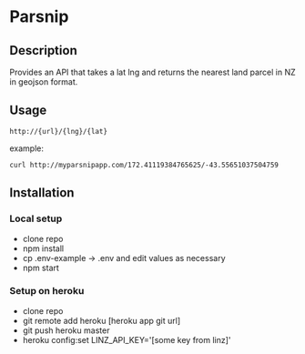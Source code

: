 Parsnip
=======

## Description

Provides an API that takes a lat lng and returns the nearest land parcel in
NZ in geojson format.

## Usage

`http://{url}/{lng}/{lat}`

example:
```
curl http://myparsnipapp.com/172.41119384765625/-43.55651037504759
```

## Installation

### Local setup

- clone repo
- npm install
- cp .env-example -> .env and edit values as necessary
- npm start

### Setup on heroku

- clone repo
- git remote add heroku [heroku app git url]
- git push heroku master
- heroku config:set LINZ_API_KEY='[some key from linz]'
